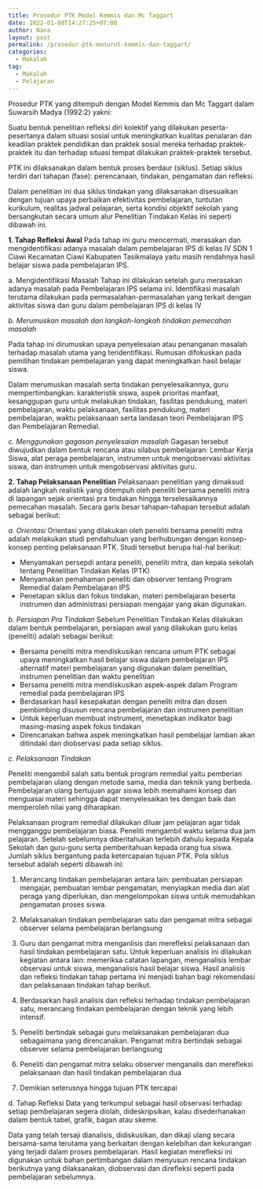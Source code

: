 ```yaml
---
title: Prosedur PTK Model Kemmis dan Mc Taggart 
date: 2022-01-08T14:27:25+07:00
author: Nana
layout: post
permalink: /prosedur-ptk-menurut-kemmis-dan-taggart/
categories:
  - Makalah
tag:
  - Makalah
  - Pelajaran
---
```

Prosedur PTK yang ditempuh dengan Model Kemmis dan Mc Taggart dalam Suwarsih Madya (1992:2) yakni:

Suatu bentuk penelitian refleksi diri kolektif yang dilakukan peserta-pesertanya dalam situasi sosial untuk meningkatkan kualitas penalaran dan keadilan praktek pendidikan dan praktek sosial mereka terhadap praktek-praktek itu dan terhadap situasi tempat dilakukan praktek-praktek tersebut.

PTK ini dilaksanakan dalam bentuk proses berdaur (siklus). Setiap siklus terdiri dari tahapan (fase): perencanaan, tindakan, pengamatan dan refleksi.

Dalam penelitian ini dua siklus tindakan yang dilaksanakan disesuaikan dengan tujuan upaya perbaikan efektivitas pembelajaran, tuntutan kurikulum, realitas jadwal pelajaran, serta kondisi objektif sekolah yang bersangkutan secara umum alur Penelitian Tindakan Kelas ini seperti dibawah ini.

 
**1.	Tahap Refleksi Awal**
Pada tahap ini guru mencermati, merasakan dan mengidentifikasi adanya masalah dalam pembelajaran IPS di kelas IV SDN 1 Ciawi Kecamatan Ciawi Kabupaten Tasikmalaya yaitu masih rendahnya hasil belajar siswa pada pembelajaran IPS.

a.	Mengidentifikasi Masalah
Tahap ini dilakukan setelah guru merasakan adanya masalah pada Pembelajaran IPS selama ini. Identifikasi masalah terutama dilakukan pada permasalahan-permasalahan yang terkait dengan aktivitas siswa dan guru dalam pembelajaran IPS di kelas IV 

*b.	Merumuskan masalah dan langkah-langkah tindakan pemecahan masalah*

Pada tahap ini dirumuskan upaya penyelesaian atau penanganan masalah terhadap masalah utama yang teridentifikasi. Rumusan difokuskan pada pemilihan tindakan pembelajaran yang dapat meningkatkan hasil belajar siswa. 

Dalam merumuskan masalah serta tindakan penyelesaikannya, guru mempertimbangkan: karakteristik siswa, aspek prioritas manfaat, kesanggupan guru untuk melakukan tindakan, fasilitas pendukung, materi pembelajaran, waktu pelaksanaan, fasilitas pendukung, materi pembelajaran, waktu pelaksanaan serta landasan teori Pembelajaran IPS dan Pembelajaran Remedial.

*c.	Menggunakan gagasan penyelesaian masalah*
Gagasan tersebut diwujudkan dalam bentuk rencana atau silabus pembelajaran: Lembar Kerja Siswa, alat peraga pembelajaran, instrumen untuk mengobservasi aktivitas siswa, dan instrumen untuk mengobservasi aktivitas guru.

**2.	Tahap Pelaksanaan Penelitian**
Pelaksanaan penelitian yang dimaksud adalah langkah realistik yang ditempuh oleh peneliti bersama peneliti mitra di lapangan sejak orientasi pra tindakan hingga terselesaikannya pemecahan masalah. Secara garis besar tahapan-tahapan tersebut adalah sebagai berikut:

*a.	Orientasi*
Orientasi yang dilakukan oleh peneliti bersama peneliti mitra adalah melakukan studi pendahuluan yang berhubungan dengan konsep-konsep penting pelaksanaan PTK. Studi tersebut berupa hal-hal berikut:

 - Menyamakan persepdi antara peneliti, peneliti mitra, dan kepala sekolah tentang Penelitian Tindakan Kelas (PTK)
 - Menyamakan pemahaman peneliti dan observer tentang Program Remedial dalam Pembelajaran IPS
 - Penetapan siklus dan fokus tindakan, materi
    pembelajaran beserta instrumen dan administrasi persiapan mengajar
    yang akan digunakan.

*b.	Persiapan Pra Tindakan*
Sebelum Penelitian Tindakan Kelas dilakukan dalam bentuk pembelajaran, persiapan awal yang dilakukan guru kelas (peneliti) adalah sebagai berikut:

 - Bersama peneliti mitra mendiskusikan rencana umum PTK sebagai upaya meningkatkan hasil belajar siswa dalam pembelajaran IPS alternatif materi pembelajaran yang digunakan dalam penelitian, instrumen penelitian dan waktu penelitian 
 - Bersama peneliti mitra mendiskusikan aspek-aspek dalam Program remedial pada pembelajaran IPS
 - Berdasarkan hasil kesepakatan dengan peneliti mitra dan dosen pembimbing disusun rencana pembelajaran dan instrumen penelitian
 - Untuk keperluan membuat instrument, menetapkan indikator bagi masing-masing aspek fokus tindakan
 -    Direncanakan bahwa aspek meningkatkan hasil pembelajar lamban akan
   ditindaki dan diobservasi pada setiap siklus.

*c.	Pelaksanaan Tindakan*

Peneliti mengambil salah satu bentuk program remedial yaitu pemberian pembelajaran ulang dengan metode sama, media dan teknik yang berbeda. Pembelajaran ulang bertujuan agar siswa lebih memahami konsep dan menguasai materi sehingga dapat menyelesaikan tes dengan baik dan memperoleh nilai yang diharapkan.

Pelaksanaan program remedial dilakukan diluar jam pelajaran agar tidak mengganggu pembelajaran biasa. Peneliti mengambil waktu selama dua jam pelajaran. Setelah sebelumnya diberitahukan terlebih dahulu kepada Kepala Sekolah dan guru-guru serta pemberitahuan kepada orang tua siswa.
Jumlah siklus bergantung pada ketercapaian tujuan PTK. Pola siklus tersebut adalah seperti dibawah ini:

1)	Merancang tindakan pembelajaran antara lain: pembuatan persiapan mengajar, pembuatan lembar pengamatan, menyiapkan media dan alat peraga yang diperlukan, dan mengelompokan siswa untuk memudahkan pengamatan proses siswa.

2)	Melaksanakan tindakan pembelajaran satu dan pengamat mitra sebagai observer selama pembelajaran berlangsung

3)	Guru dan pengamat mitra menganlisis dan merefleksi pelaksanaan dan hasil tindakan pembelajaran satu. Untuk keperluan analisis ini dilakukan kegiatan antara lain: memeriksa catatan lapangan, menganalisis lembar observasi untuk siswa, menganalisis hasil belajar siswa. Hasil analisis dan refleksi tindakan tahap pertama ini menjadi bahan bagi rekomendasi dan pelaksanaan tindakan tahap berikut.

4)	Berdasarkan hasil analisis dan refleksi terhadap tindakan pembelajaran satu, merancang tindakan pembelajaran dengan teknik yang lebih intensif.

5)	Peneliti bertindak sebagai guru melaksanakan pembelajaran dua 
sebagaimana yang direncanakan. Pengamat mitra bertindak sebagai observer selama pembelajaran berlangsung

6)	Peneliti dan pengamat mitra selaku observer menganalis dan merefleksi pelaksanaan dan hasil tindakan pembelajaran dua

7)	Demikian seterusnya hingga tujuan PTK tercapai

d.	Tahap Refleksi
Data yang terkumpul sebagai hasil observasi terhadap setiap pembelajaran segera diolah, dideskripsikan, kalau disederhanakan dalam bentuk tabel, grafik, bagan atau skeme. 

Data yang telah tersaji dianalisis, didiskusikan, dan dikaji ulang secara bersama-sama terutama yang berkaitan dengan kelebihan dan kekurangan yang terjadi dalam proses pembelajaran. Hasil kegiatan merefleksi ini digunakan untuk bahan pertimbangan dalam menyusun rencana tindakan berikutnya yang dilaksanakan, diobservasi dan direfleksi seperti pada pembelajaran sebelumnya.
